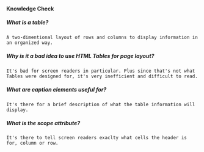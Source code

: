#### Knowledge Check

  #####  What is a table?
    A two-dimentional layout of rows and columns to display information in an organized way.

  #####  Why is it a bad idea to use HTML Tables for page layout?
    It's bad for screen readers in particular. Plus since that's not what Tables were designed for, it's very inefficient and difficult to read.

  #####  What are caption elements useful for?
    It's there for a brief description of what the table information will display.

  #####  What is the scope attribute?
    It's there to tell screen readers exaclty what cells the header is for, column or row.